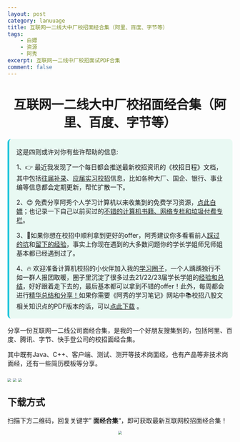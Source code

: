 ```yaml
---
layout: post
category: lanuuage
title: 互联网一二线大中厂校招面经合集（阿里、百度、字节等）
tags:
    - 白嫖
    - 资源
    - 阿秀
excerpt: 互联网一二线中厂校招面试PDF合集
comment: false
---
```






<h1 align="center">互联网一二线大中厂校招面经合集（阿里、百度、字节等）</h1>



<div style="border-color: #24C6DC;
            background-color: #e9f9f3;         
            margin: 1rem 0;
        padding: .25rem 1rem;
        border-left-width: .3rem;
        border-left-style: solid;
        border-radius: .5rem;
        color: inherit;">
  <p>这是四则或许对你有些许帮助的信息:</p>
  <p>1、👉 最近我发现了一个每日都会推送最新校招资讯的《校招日程》文档，其中包括<a style="text-decoration: underline" href="https://flowus.cn/share/ee50d5eb-3cd5-4f74-880e-95b215dd4ff2" target="_blank">往届补录</a>、<a style="text-decoration: underline" href="https://flowus.cn/share/5f327c98-1e31-46c8-b86b-5ac6105e021f" target="_blank">应届实习校招</a>信息，比如各种大厂、国企、银行、事业编等信息都会定期更新，帮忙扩散一下。</p>  
  <p>2、😍
    免费分享阿秀个人学习计算机以来收集到的免费学习资源，<a style="text-decoration: underline" href="/notes/07-resources/01-free/01-introduce.html" target="_blank">点此白嫖</a>；也记录一下自己以前买过的<a style="text-decoration: underline" href="/notes/07-resources/02-precious.html" target="_blank">不错的计算机书籍、网络专栏和垃圾付费专栏</a>。
  </p>
  <p>3、🚀如果你想在校招中顺利拿到更好的offer，阿秀建议你多看看前人<a style="text-decoration: underline" href="https://www.yuque.com/tuobaaxiu/httmmc/npg1k81zeq4wfpyz" target="_blank">踩过的坑</a>和<a style="text-decoration: underline"  target="_blank" href="https://www.yuque.com/tuobaaxiu/httmmc/gge9ppd0mbu2d3dp">留下的经验</a>，事实上你现在遇到的大多数问题你的学长学姐师兄师姐基本都已经遇到过了。
  </p>
  <p>4、🔥 欢迎准备计算机校招的小伙伴加入我的<a  style="text-decoration: underline" href="https://www.yuque.com/tuobaaxiu/httmmc/xg0otqvc17wfx4u9" target="_blank">学习圈子</a>，一个人踽踽独行不如一群人报团取暖，圈子里沉淀了很多过去21/22/23届学长学姐的<a  style="text-decoration: underline" href="https://www.yuque.com/tuobaaxiu/httmmc/gge9ppd0mbu2d3dp" target="_blank">经验和总结</a>，好好跟着走下去的，最后基本都可以拿到不错的offer！此外，每周都会进行<a  style="text-decoration: underline" href="https://www.yuque.com/tuobaaxiu/httmmc/npg1k81zeq4wfpyz" target="_blank">精华总结和分享！</a>如果你需要《阿秀的学习笔记》网站中📚︎校招八股文相关知识点的PDF版本的话，可以<a style="text-decoration: underline" href="https://www.yuque.com/tuobaaxiu/httmmc/qs0yn66apvkzw0ps" target="_blank">点此下载</a> 。</p>   </div>



分享一份互联网一二线公司面经合集，是我的一个好朋友搜集到的，包括阿里、百度、腾讯、字节、快手登公司的校招面经合集。

其中既有Java、C++、客户端、测试、测开等技术岗面经，也有产品等非技术岗面经，还有一些简历模板等分享。

<img  src="http://oss.interviewguide.cn/img/202211242037481.png" align="middle" style="zoom:50%;"  />
     <img  src="http://oss.interviewguide.cn/img/202211242037190.png" align="middle" style="zoom:50%;"  />
  <img  src="http://oss.interviewguide.cn/img/202211242037292.png" align="middle" style="zoom:50%;"  />

## 下载方式

扫描下方二维码，回复关键字” **面经合集**“，即可获取最新互联网校招面经合集！



<div align="center">
 <img src="http://oss.interviewguide.cn/img/202205222330709.png" style="zoom:50%;" />
</div>








